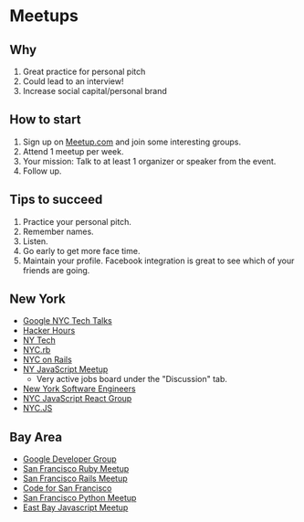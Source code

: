 # Meetups

## Why

1. Great practice for personal pitch
2. Could lead to an interview!
3. Increase social capital/personal brand

## How to start

1. Sign up on [Meetup.com][meetup] and join some interesting groups.
2. Attend 1 meetup per week.
3. Your mission: Talk to at least 1 organizer or speaker from the event.
4. Follow up.

## Tips to succeed

1. Practice your personal pitch.
2. Remember names.
3. Listen.
4. Go early to get more face time.
5. Maintain your profile. Facebook integration is great to see which of your friends are going.

[meetup]: http://www.meetup.com

## New York
* [Google NYC Tech Talks][google-nyc]
* [Hacker Hours][hacker-hours]
* [NY Tech][ny-tech]
* [NYC.rb][ny-ruby]
* [NYC on Rails][nyc-on-rails]
* [NY JavaScript Meetup][ny-js]
    * Very active jobs board under the "Discussion" tab.
* [New York Software Engineers][nyse]
* [NYC JavaScript React Group][nycreact]
* [NYC.JS][nycjs]




## Bay Area
* [Google Developer Group][google-sv]
* [San Francisco Ruby Meetup][sf-ruby]
* [San Francisco Rails Meetup][sf-rails]
* [Code for San Francisco][cfa-sf]
* [San Francisco Python Meetup][sf-python]
* [East Bay Javascript Meetup][EBJavaScript]

[nyse]: http://www.meetup.com/nysoftware/
[nycreact]: http://www.meetup.com/NYC-Javascript-React-Group/
[nycjs]: http://www.meetup.com/NYC-JS/

[google-nyc]: http://www.meetup.com/google-nyc-tech-talks/
[hacker-hours]: http://www.meetup.com/hackerhours/
[ny-tech]: http://www.meetup.com/ny-tech/
[ny-ruby]: http://www.meetup.com/NYC-rb/
[nyc-on-rails]: http://www.meetup.com/nyc-on-rails
[ny-js]: http://www.meetup.com/javascript-7
[google-sv]: http://www.meetup.com/gdg-silicon-valley/
[sf-ruby]: http://www.meetup.com/sfruby/
[sf-rails]: http://www.meetup.com/sfrails/
[cfa-sf]: http://www.meetup.com/Code-for-San-Francisco-Civic-Hack-Night/
[EBJavascript]: http://www.meetup.com/EBJavaScript/
[sf-python]: http://www.meetup.com/sfpython/
